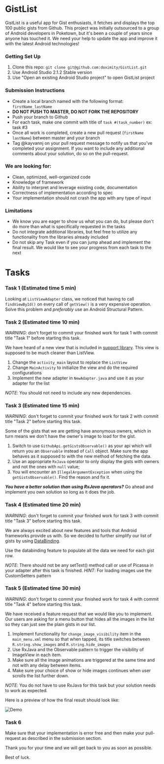 # GistList
GistList is a useful app for Gist enthusiasts, it fetches and displays the top 100 public gists from Github. This project was initially outsourced to a group of Android developers in Poketown, but it's been a couple of years since anyone has touched it. We need your help to update the app and improve it with the latest Android technologies!

### Getting Set Up
1. Clone this repo: `git clone git@github.com:doximity/GistList.git`
2. Use Android Studio 2.1.2 Stable version
3. Use "Open an existing Android Studio project" to open GistList project

### Submission Instructions

* Create a local branch named with the following format: `firstName_lastName`
* **DO NOT PUSH TO MASTER, DO NOT FORK THE REPOSITORY**
* Push your branch to Github
* For each task, make one commit with title of `task #(task_number)` ex: task #3
* Once all work is completed, create a new pull request (`firstName lastName`) between master and your branch
* Tag @kayvannj on your pull request message to notify us that you've completed your assignment. If you want to include any additional comments about your solution, do so on the pull-request.

### We are looking for:
* Clean, optimized, well-organized code
* Knowledge of framework
* Ability to interpret and leverage existing code, documentation
* Correctness of implementation according to spec
* Your implementation should not crash the app with any type of input

### Limitations
* We know you are eager to show us what you can do, but please don't do more than what is specifically requested in the tasks
* Do not integrate additional libraries, but feel free to utilize any functionality from the libraries already included
* Do not skip any Task even if you can jump ahead and implement the final result. We would like to see your progress from each task to the next

# Tasks
### Task 1 (Estimated time 5 min)

Looking at `ListViewAdapter` class, we noticed that having to call `findViewById()` on every call of `getView()` is a very expensive operation. Solve this problem and *preferably* use an Android Structural Pattern.

### Task 2 (Estimated time 10 min)
*WARNING*: don't forget to commit your finished work for task 1 with commit title "Task 1" before starting this task.

We have heard of a new view that is included in [support library](https://developer.android.com/topic/libraries/support-library/features.html). This view is supposed to be much cleaner than ListView.

1. Change the `activity_main` layout to replace the `ListView`
2. Change `MainActivity` to initialize the view and do the required configurations
3. Implement the new adapter in `NewAdapter.java` and use it as your adapter for the list

*NOTE*: You should not need to include any new dependencies.

### Task 3 (Estimated time 15 min)
*WARNING*: don't forget to commit your finished work for task 2 with commit title "Task 2" before starting this task.

Some of the gists that we are getting have anonymous owners, which in turn means we don't have the owner's image to load for the gist. 

1. Switch to use `GithubApi.getGistsObservable()` as your api which will return you an `Observable` instead of `Call` object. Make sure the app behaves as it supposed to with the new method of fetching the data.  
2. Use an appropriate `RxJava` operator to only display the gists with owners and not the ones with `null` value;
3. You will encounter an `IllegalArgumentException` when using the `getGistsObservable()`. Find the reason and fix it.

***You have a better solution than using RxJava operators?*** Go ahead and implement you own solution so long as it does the job.

### Task 4 (Estimated time 20 min)
*WARNING*: don't forget to commit your finished work for task 3 with commit title "Task 3" before starting this task.

We are always excited about new features and tools that Android frameworks provide us with. So we decided to further simplify our list of gists by using [DataBinding](https://developer.android.com/topic/libraries/data-binding/index.html).

Use the databinding feature to populate all the data we need for each gist row.

*NOTE*: There should not be any setText() method call or use of Picassa in your adapter after this task is finished.
*HINT*: For loading images use the CustomSetters pattern

### Task 5 (Estimated time 30 min)
*WARNING*: don't forget to commit your finished work for task 4 with commit title "Task 4" before starting this task.

We have received a feature request that we would like you to implement. Our users are asking for a menu button that hides all the images in the list so they can just see the plain gists in our list.

1. Implement functionality for `change_image_visibility` item in the `main_menu.xml` menu so that when tapped, its title switches between `R.string.show_images` and `R.string.hide_images`
2. Use RxJava and the Observable pattern to trigger the visibility of ImageView in each item.
3. Make sure all the image animations are triggered at the same time and not with any delay between items.
4. Make sure your choice of show or hide images continues when user scrolls the list further down.

*NOTE*: You do not have to use RxJava for this task but your solution needs to work as expected.

Here is a preview of how the final result should look like:

![Demo](http://i.giphy.com/3o7TKW0nrNSwdar7Ms.gif)

### Task 6

Make sure that your implementation is error free and then make your pull-request as described in the submission section.

Thank you for your time and we will get back to you as soon as possible.

Best of luck.

